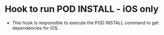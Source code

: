 # Hook to run POD INSTALL - iOS only

- This hook is responsible to execute the POD INSTALL command to get dependencies for iOS.
